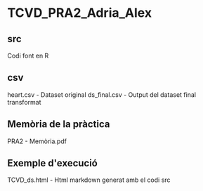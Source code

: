 # TCVD_PRA2_Adria_Alex

## src
Codi font en R

## csv
heart.csv - Dataset original
ds_final.csv - Output del dataset final transformat

## Memòria de la pràctica
PRA2 - Memòria.pdf

## Exemple d'execució
TCVD_ds.html - Html markdown generat amb el codi src
